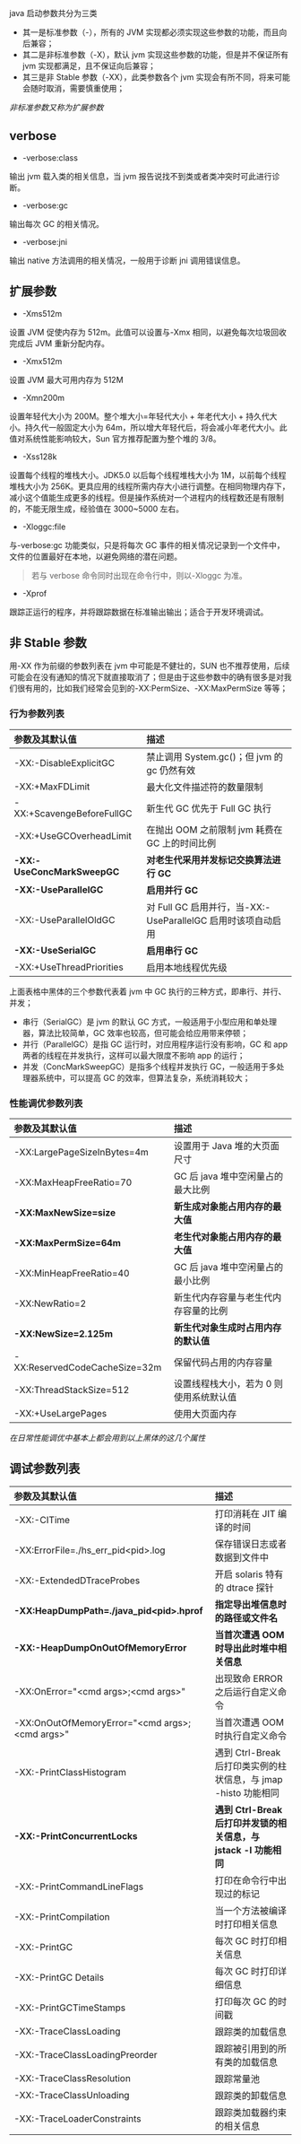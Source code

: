java 启动参数共分为三类

- 其一是标准参数（-），所有的 JVM 实现都必须实现这些参数的功能，而且向后兼容；
- 其二是非标准参数（-X），默认 jvm 实现这些参数的功能，但是并不保证所有 jvm 实现都满足，且不保证向后兼容；
- 其三是非 Stable 参数（-XX），此类参数各个 jvm 实现会有所不同，将来可能会随时取消，需要慎重使用；

_非标准参数又称为扩展参数_

## verbose

- -verbose:class

输出 jvm 载入类的相关信息，当 jvm 报告说找不到类或者类冲突时可此进行诊断。

- -verbose:gc

输出每次 GC 的相关情况。

- -verbose:jni

输出 native 方法调用的相关情况，一般用于诊断 jni 调用错误信息。

## 扩展参数

- -Xms512m

设置 JVM 促使内存为 512m。此值可以设置与-Xmx 相同，以避免每次垃圾回收完成后 JVM 重新分配内存。

- -Xmx512m

设置 JVM 最大可用内存为 512M

- -Xmn200m

设置年轻代大小为 200M。整个堆大小=年轻代大小 + 年老代大小 + 持久代大小。持久代一般固定大小为 64m，所以增大年轻代后，将会减小年老代大小。此值对系统性能影响较大，Sun 官方推荐配置为整个堆的 3/8。

- -Xss128k

设置每个线程的堆栈大小。JDK5.0 以后每个线程堆栈大小为 1M，以前每个线程堆栈大小为 256K。更具应用的线程所需内存大小进行调整。在相同物理内存下，减小这个值能生成更多的线程。但是操作系统对一个进程内的线程数还是有限制的，不能无限生成，经验值在 3000~5000 左右。

- -Xloggc:file

与-verbose:gc 功能类似，只是将每次 GC 事件的相关情况记录到一个文件中，文件的位置最好在本地，以避免网络的潜在问题。

> 若与 verbose 命令同时出现在命令行中，则以-Xloggc 为准。

- -Xprof

跟踪正运行的程序，并将跟踪数据在标准输出输出；适合于开发环境调试。

## 非 Stable 参数

用-XX 作为前缀的参数列表在 jvm 中可能是不健壮的，SUN 也不推荐使用，后续可能会在没有通知的情况下就直接取消了；但是由于这些参数中的确有很多是对我们很有用的，比如我们经常会见到的-XX:PermSize、-XX:MaxPermSize 等等；

### 行为参数列表

| 参数及其默认值              | 描述                                                         |
| :-------------------------- | :----------------------------------------------------------- |
| -XX:-DisableExplicitGC      | 禁止调用 System.gc()；但 jvm 的 gc 仍然有效                  |
| -XX:+MaxFDLimit             | 最大化文件描述符的数量限制                                   |
| -XX:+ScavengeBeforeFullGC   | 新生代 GC 优先于 Full GC 执行                                |
| -XX:+UseGCOverheadLimit     | 在抛出 OOM 之前限制 jvm 耗费在 GC 上的时间比例               |
| **-XX:-UseConcMarkSweepGC** | **对老生代采用并发标记交换算法进行 GC**                      |
| **-XX:-UseParallelGC**      | **启用并行 GC**                                              |
| -XX:-UseParallelOldGC       | 对 Full GC 启用并行，当-XX:-UseParallelGC 启用时该项自动启用 |
| **-XX:-UseSerialGC**        | **启用串行 GC**                                              |
| -XX:+UseThreadPriorities    | 启用本地线程优先级                                           |

上面表格中黑体的三个参数代表着 jvm 中 GC 执行的三种方式，即串行、并行、并发；

- 串行（SerialGC）是 jvm 的默认 GC 方式，一般适用于小型应用和单处理器，算法比较简单，GC 效率也较高，但可能会给应用带来停顿；
- 并行（ParallelGC）是指 GC 运行时，对应用程序运行没有影响，GC 和 app 两者的线程在并发执行，这样可以最大限度不影响 app 的运行；
- 并发（ConcMarkSweepGC）是指多个线程并发执行 GC，一般适用于多处理器系统中，可以提高 GC 的效率，但算法复杂，系统消耗较大；

### 性能调优参数列表

| 参数及其默认值                | 描述                                    |
| :---------------------------- | :-------------------------------------- |
| -XX:LargePageSizeInBytes=4m   | 设置用于 Java 堆的大页面尺寸            |
| -XX:MaxHeapFreeRatio=70       | GC 后 java 堆中空闲量占的最大比例       |
| **-XX:MaxNewSize=size**       | **新生成对象能占用内存的最大值**        |
| **-XX:MaxPermSize=64m**       | **老生代对象能占用内存的最大值**        |
| -XX:MinHeapFreeRatio=40       | GC 后 java 堆中空闲量占的最小比例       |
| -XX:NewRatio=2                | 新生代内存容量与老生代内存容量的比例    |
| **-XX:NewSize=2.125m**        | **新生代对象生成时占用内存的默认值**    |
| -XX:ReservedCodeCacheSize=32m | 保留代码占用的内存容量                  |
| -XX:ThreadStackSize=512       | 设置线程栈大小，若为 0 则使用系统默认值 |
| -XX:+UseLargePages            | 使用大页面内存                          |

_在日常性能调优中基本上都会用到以上黑体的这几个属性_

## 调试参数列表

| 参数及其默认值                                     | 描述                                                              |
| :------------------------------------------------- | :---------------------------------------------------------------- |
| -XX:-CITime                                        | 打印消耗在 JIT 编译的时间                                         |
| -XX:ErrorFile=./hs_err_pid\<pid\>.log              | 保存错误日志或者数据到文件中                                      |
| -XX:-ExtendedDTraceProbes                          | 开启 solaris 特有的 dtrace 探针                                   |
| **-XX:HeapDumpPath=./java_pid\<pid\>.hprof**       | **指定导出堆信息时的路径或文件名**                                |
| **-XX:-HeapDumpOnOutOfMemoryError**                | **当首次遭遇 OOM 时导出此时堆中相关信息**                         |
| -XX:OnError="\<cmd args\>;\<cmd args\>"            | 出现致命 ERROR 之后运行自定义命令                                 |
| -XX:OnOutOfMemoryError="\<cmd args\>;\<cmd args\>" | 当首次遭遇 OOM 时执行自定义命令                                   |
| -XX:-PrintClassHistogram                           | 遇到 Ctrl-Break 后打印类实例的柱状信息，与 jmap -histo 功能相同   |
| **-XX:-PrintConcurrentLocks**                      | **遇到 Ctrl-Break 后打印并发锁的相关信息，与 jstack -l 功能相同** |
| -XX:-PrintCommandLineFlags                         | 打印在命令行中出现过的标记                                        |
| -XX:-PrintCompilation                              | 当一个方法被编译时打印相关信息                                    |
| -XX:-PrintGC                                       | 每次 GC 时打印相关信息                                            |
| -XX:-PrintGC Details                               | 每次 GC 时打印详细信息                                            |
| -XX:-PrintGCTimeStamps                             | 打印每次 GC 的时间戳                                              |
| -XX:-TraceClassLoading                             | 跟踪类的加载信息                                                  |
| -XX:-TraceClassLoadingPreorder                     | 跟踪被引用到的所有类的加载信息                                    |
| -XX:-TraceClassResolution                          | 跟踪常量池                                                        |
| -XX:-TraceClassUnloading                           | 跟踪类的卸载信息                                                  |
| -XX:-TraceLoaderConstraints                        | 跟踪类加载器约束的相关信息                                        |
